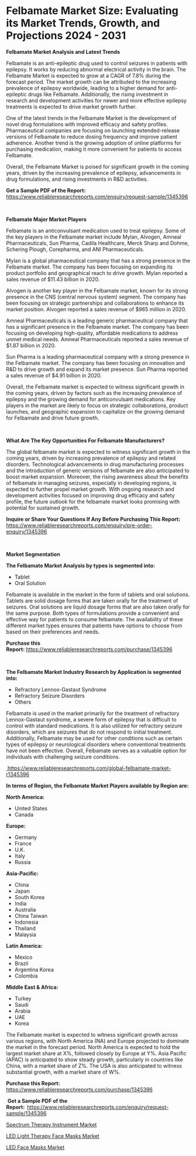 <p><h1>Felbamate Market Size: Evaluating its Market Trends, Growth, and Projections 2024 - 2031</h1></p><p><strong>Felbamate Market Analysis and Latest Trends</strong></p>
<p><p>Felbamate is an anti-epileptic drug used to control seizures in patients with epilepsy. It works by reducing abnormal electrical activity in the brain. The Felbamate Market is expected to grow at a CAGR of 7.8% during the forecast period. The market growth can be attributed to the increasing prevalence of epilepsy worldwide, leading to a higher demand for anti-epileptic drugs like Felbamate. Additionally, the rising investment in research and development activities for newer and more effective epilepsy treatments is expected to drive market growth further.</p><p>One of the latest trends in the Felbamate Market is the development of novel drug formulations with improved efficacy and safety profiles. Pharmaceutical companies are focusing on launching extended-release versions of Felbamate to reduce dosing frequency and improve patient adherence. Another trend is the growing adoption of online platforms for purchasing medication, making it more convenient for patients to access Felbamate.</p><p>Overall, the Felbamate Market is poised for significant growth in the coming years, driven by the increasing prevalence of epilepsy, advancements in drug formulations, and rising investments in R&D activities.</p></p>
<p><strong>Get a Sample PDF of the Report:&nbsp;</strong> <a href="https://www.reliableresearchreports.com/enquiry/request-sample/1345396">https://www.reliableresearchreports.com/enquiry/request-sample/1345396</a></p>
<p>&nbsp;</p>
<p><strong>Felbamate Major Market Players</strong></p>
<p><p>Felbamate is an anticonvulsant medication used to treat epilepsy. Some of the key players in the Felbamate market include Mylan, Alvogen, Amneal Pharmaceuticals, Sun Pharma, Cadila Healthcare, Merck Sharp and Dohme, Schering Plough, Corepharma, and ANI Pharmaceuticals.</p><p>Mylan is a global pharmaceutical company that has a strong presence in the Felbamate market. The company has been focusing on expanding its product portfolio and geographical reach to drive growth. Mylan reported a sales revenue of $11.43 billion in 2020.</p><p>Alvogen is another key player in the Felbamate market, known for its strong presence in the CNS (central nervous system) segment. The company has been focusing on strategic partnerships and collaborations to enhance its market position. Alvogen reported a sales revenue of $965 million in 2020.</p><p>Amneal Pharmaceuticals is a leading generic pharmaceutical company that has a significant presence in the Felbamate market. The company has been focusing on developing high-quality, affordable medications to address unmet medical needs. Amneal Pharmaceuticals reported a sales revenue of $1.87 billion in 2020.</p><p>Sun Pharma is a leading pharmaceutical company with a strong presence in the Felbamate market. The company has been focusing on innovation and R&D to drive growth and expand its market presence. Sun Pharma reported a sales revenue of $4.91 billion in 2020.</p><p>Overall, the Felbamate market is expected to witness significant growth in the coming years, driven by factors such as the increasing prevalence of epilepsy and the growing demand for anticonvulsant medications. Key players in the market are likely to focus on strategic collaborations, product launches, and geographic expansion to capitalize on the growing demand for Felbamate and drive future growth.</p></p>
<p>&nbsp;</p>
<p><strong>What Are The Key Opportunities For Felbamate Manufacturers?</strong></p>
<p><p>The global felbamate market is expected to witness significant growth in the coming years, driven by increasing prevalence of epilepsy and related disorders. Technological advancements in drug manufacturing processes and the introduction of generic versions of felbamate are also anticipated to boost market expansion. Moreover, the rising awareness about the benefits of felbamate in managing seizures, especially in developing regions, is expected to further propel market growth. With ongoing research and development activities focused on improving drug efficacy and safety profile, the future outlook for the felbamate market looks promising with potential for sustained growth.</p></p>
<p><strong>Inquire or Share Your Questions If Any Before Purchasing This Report:</strong> <a href="https://www.reliableresearchreports.com/enquiry/pre-order-enquiry/1345396">https://www.reliableresearchreports.com/enquiry/pre-order-enquiry/1345396</a></p>
<p>&nbsp;</p>
<p><strong>Market Segmentation</strong></p>
<p><strong>The Felbamate Market Analysis by types is segmented into:</strong></p>
<p><ul><li>Tablet</li><li>Oral Solution</li></ul></p>
<p><p>Felbamate is available in the market in the form of tablets and oral solutions. Tablets are solid dosage forms that are taken orally for the treatment of seizures. Oral solutions are liquid dosage forms that are also taken orally for the same purpose. Both types of formulations provide a convenient and effective way for patients to consume felbamate. The availability of these different market types ensures that patients have options to choose from based on their preferences and needs.</p></p>
<p><strong>Purchase this Report:&nbsp;</strong><a href="https://www.reliableresearchreports.com/purchase/1345396">https://www.reliableresearchreports.com/purchase/1345396</a></p>
<p>&nbsp;</p>
<p><strong>The Felbamate Market Industry Research by Application is segmented into:</strong></p>
<p><ul><li>Refractory Lennox-Gastaut Syndrome</li><li>Refractory Seizure Disorders</li><li>Others</li></ul></p>
<p><p>Felbamate is used in the market primarily for the treatment of refractory Lennox-Gastaut syndrome, a severe form of epilepsy that is difficult to control with standard medications. It is also utilized for refractory seizure disorders, which are seizures that do not respond to initial treatment. Additionally, Felbamate may be used for other conditions such as certain types of epilepsy or neurological disorders where conventional treatments have not been effective. Overall, Felbamate serves as a valuable option for individuals with challenging seizure conditions.</p></p>
<p><a href="https://www.reliableresearchreports.com/global-felbamate-market-r1345396">&nbsp;https://www.reliableresearchreports.com/global-felbamate-market-r1345396</a></p>
<p><strong>In terms of Region, the Felbamate Market Players available by Region are:</strong></p>
<p>
    <p> <strong> North America: </strong>
        <ul>
            <li>United States</li>
            <li>Canada</li>
        </ul>
        </p> 
    <p> <strong> Europe: </strong>
        <ul>
            <li>Germany</li>
            <li>France</li>
            <li>U.K.</li>
            <li>Italy</li>
            <li>Russia</li>
        </ul>
        </p> 
    <p> <strong> Asia-Pacific: </strong>
        <ul>
            <li>China</li>
            <li>Japan</li>
            <li>South Korea</li>
            <li>India</li>
            <li>Australia</li>
            <li>China Taiwan</li>
            <li>Indonesia</li>
            <li>Thailand</li>
            <li>Malaysia</li>
        </ul>
        </p> 
    <p> <strong> Latin America: </strong>
        <ul>
            <li>Mexico</li>
            <li>Brazil</li>
            <li>Argentina Korea</li>
            <li>Colombia</li>
        </ul>
        </p> 
    <p> <strong> Middle East & Africa: </strong>
        <ul>
            <li>Turkey</li>
            <li>Saudi</li>
            <li>Arabia</li>
            <li>UAE</li>
            <li>Korea</li>
        </ul>
    </p>
    </p>
<p><p>The Felbamate market is expected to witness significant growth across various regions, with North America (NA) and Europe projected to dominate the market in the forecast period. North America is expected to hold the largest market share at X%, followed closely by Europe at Y%. Asia Pacific (APAC) is anticipated to show steady growth, particularly in countries like China, with a market share of Z%. The USA is also anticipated to witness substantial growth, with a market share of W%.</p></p>
<p><strong>Purchase this Report: </strong><a href="https://www.reliableresearchreports.com/purchase/1345396">https://www.reliableresearchreports.com/purchase/1345396</a></p>
<p>&nbsp;<strong>Get a Sample PDF of the Report:&nbsp;&nbsp;</strong><a href="https://www.reliableresearchreports.com/enquiry/request-sample/1345396">https://www.reliableresearchreports.com/enquiry/request-sample/1345396</a></p>
<p><strong></strong></p>
<p><p><a href="https://view.publitas.com/reportprime-1/spectrum-therapy-instrument-market-comprehensive-assessment-by-type-application-and-geography/">Spectrum Therapy Instrument Market</a></p><p><a href="https://view.publitas.com/reportprime-1/led-light-therapy-face-masks-market-share-evolution-and-market-growth-trends-2024-2031/">LED Light Therapy Face Masks Market</a></p><p><a href="https://view.publitas.com/reportprime-1/led-face-masks-market-report-reveals-the-latest-trends-and-growth-opportunities-of-this-market/">LED Face Masks Market</a></p></p>